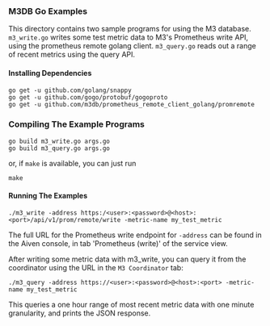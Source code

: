 ### M3DB Go Examples

This directory contains two sample programs for using the M3 database. `m3_write.go` writes
some test metric data to M3's Prometheus write API, using the prometheus remote golang client.
`m3_query.go` reads out a range of recent metrics using the query API.

#### Installing Dependencies

```
go get -u github.com/golang/snappy
go get -u github.com/gogo/protobuf/gogoproto
go get -u github.com/m3db/prometheus_remote_client_golang/promremote
```

### Compiling The Example Programs

```
go build m3_write.go args.go
go build m3_query.go args.go
```

or, if `make` is available, you can just run

```
make
```

#### Running The Examples

```
./m3_write -address https:/<user>:<password>@<host>:<port>/api/v1/prom/remote/write -metric-name my_test_metric
```

The full URL for the Prometheus write endpoint for `-address` can be found in the Aiven console, in
tab 'Prometheus (write)' of the service view.

After writing some metric data with m3_write, you can query it from the coordinator
using the URL in the `M3 Coordinator` tab:

```
./m3_query -address https://<user>:<password>@<host>:<port> -metric-name my_test_metric
```

This queries a one hour range of most recent metric data with one minute granularity,
and prints the JSON response.
